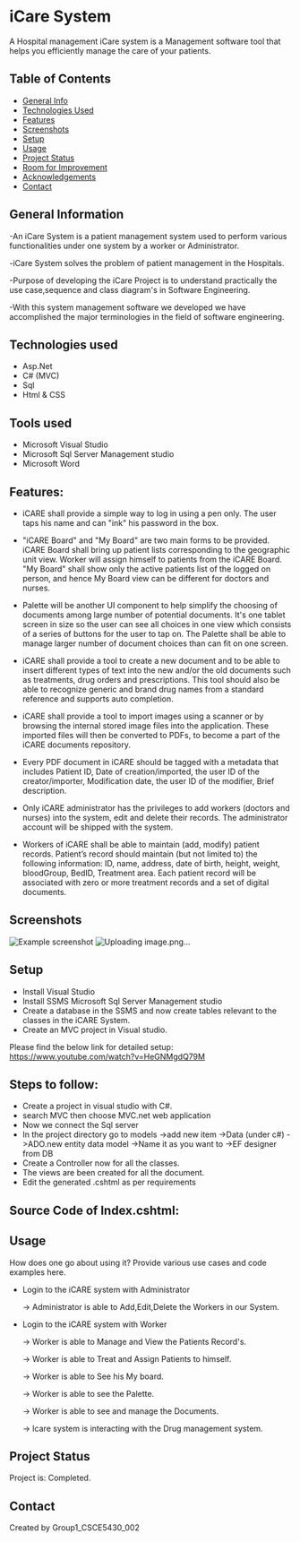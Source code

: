 # iCare System
A Hospital management iCare system is a  Management software tool that helps you efficiently manage the care of your patients.

## Table of Contents
* [General Info](#general-information)
* [Technologies Used](#technologies-used)
* [Features](#features)
* [Screenshots](#screenshots)
* [Setup](#setup)
* [Usage](#usage)
* [Project Status](#project-status)
* [Room for Improvement](#room-for-improvement)
* [Acknowledgements](#acknowledgements)
* [Contact](#contact)



## General Information

-An iCare System is a patient management system used to perform various functionalities under one system by a worker or Administrator.

-iCare System solves the problem of patient management in the Hospitals.

-Purpose of developing the iCare Project is to understand practically the use case,sequence and class diagram's in Software Engineering.

-With this system management software we developed we have accomplished the major terminologies in the field of software engineering.



## Technologies used
- Asp.Net 
- C# (MVC)
- Sql
- Html & CSS

## Tools used

- Microsoft Visual Studio
- Microsoft Sql Server Management studio
- Microsoft Word


## Features:

- iCARE shall provide a simple way to log in using a pen only. The user taps his name and can 
"ink" his password in the box. 

- "iCARE Board" and "My Board" are two main forms to be provided. iCARE Board shall bring 
up patient lists corresponding to the geographic unit view. Worker will assign himself to patients 
from the iCARE Board. "My Board" shall show only the active patients list of the logged on 
person, and hence My Board view can be different for doctors and nurses.  

- Palette will be another UI component to help simplify the choosing of documents among large 
number of potential documents. It's one tablet screen in size so the user can see all choices in 
one view which consists of a series of buttons for the user to tap on. The Palette shall be able to 
manage larger number of document choices than can fit on one screen. 

- iCARE shall provide a tool to create a new document and to be able to insert different types of 
text into the new and/or the old documents such as treatments, drug orders and prescriptions. 
This tool should also be able to recognize generic and brand drug names from a standard 
reference and supports auto completion. 

- iCARE shall provide a tool to import images using a scanner or by browsing the internal stored 
image files into the application. These imported files will then be converted to PDFs, to become 
a part of the iCARE documents repository.  

- Every PDF document in iCARE should be tagged with a metadata that includes Patient ID, 
Date of creation/imported, the user ID of the creator/importer, Modification date, the user ID 
of the modifier, Brief description. 

- Only iCARE administrator has the privileges to add workers (doctors and nurses) into the 
system, edit and delete their records. The administrator account will be shipped with the system. 

- Workers of iCARE shall be able to maintain (add, modify) patient records. Patient’s record 
should maintain (but not limited to) the following information: ID, name, address, date of birth, 
height, weight, bloodGroup, BedID, Treatment area. Each patient record will be associated with 
zero or more treatment records and a set of digital documents. 
 


## Screenshots
![Example screenshot](./img/screenshot.png)
![Uploading image.png…]()

<!-- If you have screenshots you'd like to share, include them here. -->


## Setup
- Install Visual Studio
- Install SSMS  Microsoft Sql Server Management studio
- Create a database in the SSMS and now create tables relevant to the classes in the iCARE System.
- Create an MVC project in Visual studio.

Please find the below link for detailed setup:
https://www.youtube.com/watch?v=HeGNMgdQ79M

## Steps to follow:
- Create a project in visual studio with C#.
- search MVC then choose MVC.net web application
- Now we connect the Sql server 
- In the project directory go to models ->add new item ->Data (under c#) ->ADO.new entity data model ->Name it as you want to ->EF designer from DB 
- Create a Controller now for all the classes.
- The views are been created for all the document.
- Edit the generated .cshtml as per requirements

## Source Code of Index.cshtml:




## Usage
How does one go about using it?
Provide various use cases and code examples here.
- Login to the iCARE system with Administrator 
  
  -> Administrator is able to Add,Edit,Delete the Workers in our System.
  
- Login to the iCARE system with Worker
  
  -> Worker is able to Manage and View the Patients Record's.
  
  -> Worker is able to Treat and Assign Patients to himself.
  
  -> Worker is able to See his My board.
  
  -> Worker is able to see the Palette.
  
  -> Worker is able to see and manage the Documents.
  
  -> Icare system is interacting with the Drug management system.
  
  



## Project Status
Project is: Completed.



## Contact
Created by 
Group1_CSCE5430_002




